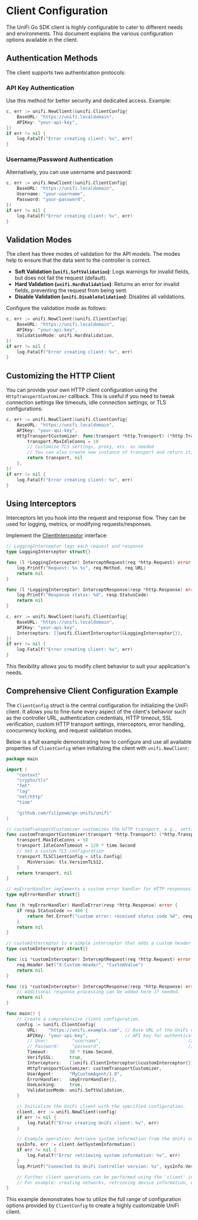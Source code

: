 # Client Configuration

The UniFi Go SDK client is highly configurable to cater to different needs and environments. This document explains the various configuration options available in the client.

## Authentication Methods

The client supports two authentication protocols:

### API Key Authentication

Use this method for better security and dedicated access. Example:

```go
c, err := unifi.NewClient(&unifi.ClientConfig{
    BaseURL: "https://unifi.localdomain",
    APIKey: "your-api-key",
})
if err != nil {
    log.Fatalf("Error creating client: %v", err)
}
```

### Username/Password Authentication

Alternatively, you can use username and password:

```go
c, err := unifi.NewClient(&unifi.ClientConfig{
    BaseURL: "https://unifi.localdomain",
    Username: "your-username",
    Password: "your-password",
})
if err != nil {
    log.Fatalf("Error creating client: %v", err)
}
```

## Validation Modes

The client has three modes of validation for the API models. The modes help to ensure that the data sent to the controller is correct.

- **Soft Validation (`unifi.SoftValidation`)**: Logs warnings for invalid fields, but does not fail the request (default).
- **Hard Validation (`unifi.HardValidation`)**: Returns an error for invalid fields, preventing the request from being sent.
- **Disable Validation (`unifi.DisableValidation`)**: Disables all validations.

Configure the validation mode as follows:

```go
c, err := unifi.NewClient(&unifi.ClientConfig{
    BaseURL: "https://unifi.localdomain",
    APIKey: "your-api-key",
    ValidationMode: unifi.HardValidation,
})
if err != nil {
    log.Fatalf("Error creating client: %v", err)
}
```

## Customizing the HTTP Client

You can provide your own HTTP client configuration using the `HttpTransportCustomizer` callback. This is useful if you need to tweak connection settings like timeouts, idle connection settings, or TLS configurations:

```go
c, err := unifi.NewClient(&unifi.ClientConfig{
    BaseURL: "https://unifi.localdomain",
    APIKey: "your-api-key",
    HttpTransportCustomizer: func(transport *http.Transport) (*http.Transport, error) {
        transport.MaxIdleConns = 10
        // Customize TLS settings, proxy, etc. as needed
        // You can also create new instance of transport and return it, instead of customizing pre-configured
        return transport, nil
    },
})
if err != nil {
    log.Fatalf("Error creating client: %v", err)
}
```

## Using Interceptors

Interceptors let you hook into the request and response flow. They can be used for logging, metrics, or modifying requests/responses.

Implement the [ClientInterceptor](https://pkg.go.dev/github.com/filipowm/go-unifi/unifi#ClientInterceptor) interface:

```go
// LoggingInterceptor logs each request and response
type LoggingInterceptor struct{}

func (l *LoggingInterceptor) InterceptRequest(req *http.Request) error {
    log.Printf("Request: %s %s", req.Method, req.URL)
    return nil
}

func (l *LoggingInterceptor) InterceptResponse(resp *http.Response) error {
    log.Printf("Response status: %d", resp.StatusCode)
    return nil
}

c, err := unifi.NewClient(&unifi.ClientConfig{
    BaseURL: "https://unifi.localdomain",
    APIKey: "your-api-key",
    Interceptors: []unifi.ClientInterceptor{&LoggingInterceptor{}},
})
if err != nil {
    log.Fatalf("Error creating client: %v", err)
}
```

This flexibility allows you to modify client behavior to suit your application's needs.


## Comprehensive Client Configuration Example

The `ClientConfig` struct is the central configuration for initializing the UniFi client. It allows you to
fine-tune every aspect of the client's behavior such as the controller URL, authentication credentials, HTTP timeout,
SSL verification, custom HTTP transport settings, interceptors, error handling, concurrency locking, and request validation modes.

Below is a full example demonstrating how to configure and use all available properties of `ClientConfig` when
initializing the client with `unifi.NewClient`:

```go
package main

import (
	"context"
	"crypto/tls"
	"fmt"
	"log"
	"net/http"
	"time"

	"github.com/filipowm/go-unifi/unifi"
)

// customTransportCustomizer customizes the HTTP transport, e.g., setting idle connection limits and TLS options.
func customTransportCustomizer(transport *http.Transport) (*http.Transport, error) {
	transport.MaxIdleConns = 50
	transport.IdleConnTimeout = 120 * time.Second
	// Set a custom TLS configuration
	transport.TLSClientConfig = &tls.Config{
		MinVersion: tls.VersionTLS12,
	}
	return transport, nil
}

// myErrorHandler implements a custom error handler for HTTP responses.
type myErrorHandler struct{}

func (h *myErrorHandler) HandleError(resp *http.Response) error {
	if resp.StatusCode >= 400 {
		return fmt.Errorf("custom error: received status code %d", resp.StatusCode)
	}
	return nil
}

// customInterceptor is a simple interceptor that adds a custom header to each request.
type customInterceptor struct{}

func (ci *customInterceptor) InterceptRequest(req *http.Request) error {
	req.Header.Set("X-Custom-Header", "CustomValue")
	return nil
}

func (ci *customInterceptor) InterceptResponse(resp *http.Response) error {
	// Additional response processing can be added here if needed.
	return nil
}

func main() {
	// Create a comprehensive client configuration.
	config := &unifi.ClientConfig{
		URL:    "https://unifi.example.com", // Base URL of the UniFi controller (without trailing '/api')
		APIKey: "your-api-key",              // API key for authentication. Alternatively, use User and Pass for user/password auth.
		// User:         "username",                                 // Uncomment and provide if using user/password authentication
		// Password:     "password",                                 // Uncomment and provide if using user/password authentication
		Timeout:        30 * time.Second,                                // Maximum duration to wait for a response
		VerifySSL:      true,                                            // Enable SSL certificate verification
		Interceptors:   []unifi.ClientInterceptor{&customInterceptor{}}, // Custom interceptors for request/response manipulation
		HttpTransportCustomizer: customTransportCustomizer,              // Function to customize the underlying HTTP transport
		UserAgent:      "MyCustomAgent/1.0",                             // Custom User-Agent string
		ErrorHandler:   &myErrorHandler{},                               // Custom error handler for processing HTTP response errors
		UseLocking:     true,                                            // Enable internal locking for safe concurrent request processing
		ValidationMode: unifi.SoftValidation,                            // Validation mode: SoftValidation, HardValidation, or DisableValidation
	}

	// Initialize the UniFi client with the specified configuration.
	client, err := unifi.NewClient(config)
	if err != nil {
		log.Fatalf("Error creating UniFi client: %v", err)
	}

	// Example operation: Retrieve system information from the UniFi controller.
	sysInfo, err := client.GetSystemInformation()
	if err != nil {
		log.Fatalf("Error retrieving system information: %v", err)
	}
	log.Printf("Connected to UniFi Controller version: %s", sysInfo.Version)

	// Further client operations can be performed using the 'client' instance.
	// For example: creating networks, retrieving device information, etc.
}

```

This example demonstrates how to utilize the full range of configuration options provided by `ClientConfig` to create
a highly customizable UniFi client.